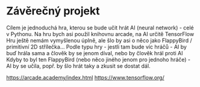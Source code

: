 # Závěrečný projekt
Cílem je jednoduchá hra, kterou se bude učit hrát AI (neural network) - celé v Pythonu.
Na hru bych asi použil knihovnu arcade, na AI určitě TensorFlow
Hru ještě nemám vymyšlenou úplně, ale šlo by asi o něco jako FlappyBird / primitivní 2D střílečka...
Podle typu hry - jestli tam bude víc hráčů - AI by buď hrála sama a člověk by se jenom díval, nebo by člověk hrál proti AI
Kdyby to byl ten FlappyBird (nebo něco jiného jenom pro jednoho hráče) - AI by se učila, popř. by šlo hrát taky a zkusit se dostat dál.






https://arcade.academy/index.html
https://www.tensorflow.org/
